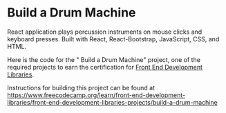 # Build a Drum Machine

React application plays percussion instruments on mouse clicks and keyboard presses. Built with React, React-Bootstrap, JavaScript, CSS, and HTML.

Here is the code for the " Build a Drum Machine" project, one of the required projects to earn the certification for [Front End Development Libraries](https://www.freecodecamp.org/learn/front-end-development-libraries).

Instructions for building this project can be found at https://www.freecodecamp.org/learn/front-end-development-libraries/front-end-development-libraries-projects/build-a-drum-machine
